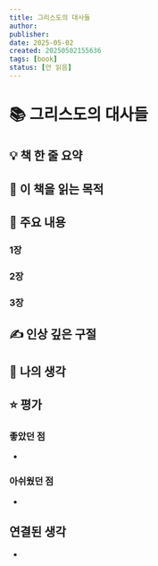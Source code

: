 ```yaml
---
title: 그리스도의 대사들
author: 
publisher: 
date: 2025-05-02
created: 20250502155636
tags: [book]
status: [안 읽음]
---
```


# 📚 그리스도의 대사들

## 💡 책 한 줄 요약


## 🎯 이 책을 읽는 목적


## 📑 주요 내용
### 1장


### 2장


### 3장


## ✍️ 인상 깊은 구절
> 

## 🤔 나의 생각


## ⭐ 평가
### 좋았던 점
- 

### 아쉬웠던 점
- 

## 연결된 생각
- 

